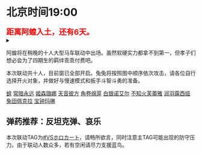 # 北京时间19:00

<div style="color:red;font-size:20px;font-weight:bolder">距离阿蝗入土，还有6天。</div>

<details>
  <summary></summary>
  <img src="https://img.nga.178.com/attachments/mon_202106/25/-zue37Q2o-1fqyZiT3cSsg-g0.jpg"></img>
</details>

阿蝗将在稍晚的十人大型马车联动中出场。虽然软硬实力都拿不到第一，但孝子们想必会为了四期生的羁绊乖乖付费吧。

本次联动共十人，目前窗已全部开启。兔兔将按照图中顺序依次攻击，请各位自行选择开火对象，并做好与慢速模式和扳手斗智斗勇的准备。

[蛆](https://www.youtube.com/watch?v=vjWbEkOkSms)
[常暗永远](https://www.youtube.com/watch?v=RfE4oJwDjvQ)
[姬森璐娜](https://www.youtube.com/watch?v=m-BMDdzJf_w)
[天音彼方](https://www.youtube.com/watch?v=FuG4_vyFARU)
[角卷绵芽](https://www.youtube.com/watch?v=z0lCCcMHgwc)
[白银诺艾尔](https://www.youtube.com/watch?v=kIaPQV6je2Q)
[不知火芙蕾雅](https://www.youtube.com/watch?v=YaPyp06IgCg)
[润羽露西娅](https://www.youtube.com/watch?v=dQUJCvjVddM)
[兔田佩克拉](https://www.youtube.com/watch?v=3C6KFvQvOEU)
[宝钟玛琳](https://www.youtube.com/watch?v=0GRaHZfprQU)

## 弹药推荐：反坦克弹、哀乐

本次联动TAG为[#VSホロカート](https://twitter.com/hashtag/VS%E3%83%9B%E3%83%AD%E3%82%AB%E3%83%BC%E3%83%88)，请畅所欲言，同时注意主TAG可能出现的防守压力。由于联动人数众多，若有空闲请尽力支援蓝鸟。